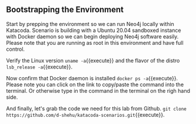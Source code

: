 ## Bootstrapping the Environment

Start by prepping the environment so we can run Neo4j locally within Katacoda. 
Scenario is building with a Ubuntu 20.04 sandboxed instance with Docker daemon so we can begin deploying Neo4j software easily. Please note that you are running as root in this environment and have full control.

Verify the Linux version `uname -a`{{execute}} and the flavor of the distro `lsb_release -a`{{execute}}.

Now confirm that Docker daemon is installed `docker ps -a`{{execute}}. Please note you can click on the link to copy/paste the command into the terminal. Or otherwise type in the command in the terminal on the righ hand side.

And finally, let's grab the code we need for this lab from Github. `git clone https://github.com/d-shehu/katacoda-scenarios.git`{{execute}}. 


